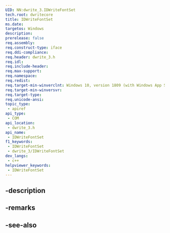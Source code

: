 ```yaml
---
UID: NN:dwrite_3.IDWriteFontSet
tech.root: dwritecore
title: IDWriteFontSet
ms.date: 
targetos: Windows
description: 
prerelease: false
req.assembly: 
req.construct-type: iface
req.ddi-compliance: 
req.header: dwrite_3.h
req.idl: 
req.include-header: 
req.max-support: 
req.namespace: 
req.redist: 
req.target-min-winverclnt: Windows 10, version 1809 (with Windows App SDK 0.5 or later)
req.target-min-winversvr: 
req.target-type: 
req.unicode-ansi: 
topic_type:
 - apiref
api_type:
 - COM
api_location:
 - dwrite_3.h
api_name:
 - IDWriteFontSet
f1_keywords:
 - IDWriteFontSet
 - dwrite_3/IDWriteFontSet
dev_langs:
 - c++
helpviewer_keywords:
 - IDWriteFontSet
---
```


## -description

## -remarks

## -see-also

